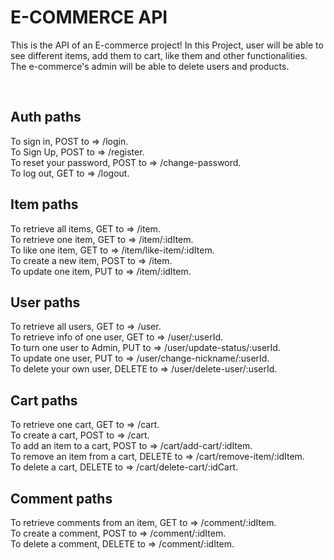 # E-COMMERCE API
<p>This is the API of an E-commerce project! In this Project, user will be able to see different items, add them to cart, like them and other functionalities. The e-commerce's admin will be able to delete users and products.</p> <br/>

## Auth paths
To sign in, POST to => /login. <br/>
To Sign Up, POST to => /register. <br/>
To reset your password, POST to => /change-password. <br/>
To log out, GET to => /logout. <br/>

## Item paths
To retrieve all items, GET to => /item. <br/>
To retrieve one item, GET to => /item/:idItem. <br/>
To like one item, GET to => /item/like-item/:idItem. <br/>
To create a new item, POST to => /item. <br/>
To update one item, PUT to => /item/:idItem. <br/>

## User paths
To retrieve all users, GET to => /user. <br/>
To retrieve info of one user, GET to => /user/:userId. <br/>
To turn one user to Admin, PUT to => /user/update-status/:userId. <br/>
To update one user, PUT to => /user/change-nickname/:userId. <br/>
To delete your own user, DELETE to => /user/delete-user/:userId. <br/>

## Cart paths
To retrieve one cart, GET to => /cart. <br/>
To create a cart, POST to => /cart. <br/>
To add an item to a cart, POST to => /cart/add-cart/:idItem. <br/>
To remove an item from a cart, DELETE to => /cart/remove-item/:idItem. <br/>
To delete a cart, DELETE to => /cart/delete-cart/:idCart. <br/>

## Comment paths
To retrieve comments from an item, GET to => /comment/:idItem. <br/>
To create a comment, POST to => /comment/:idItem. <br/>
To delete a comment, DELETE to => /comment/:idItem. <br/>
